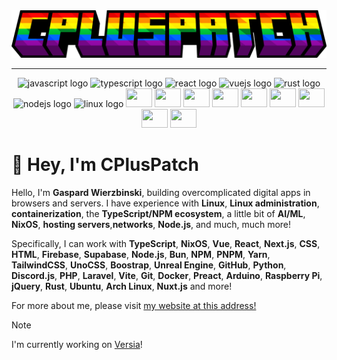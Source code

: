 <div align="center">
  <img src="https://raw.githubusercontent.com/CPlusPatch/CPlusPatch/main/assets/minecraft_title.png" />
</div>

<hr />

<div align="center">
  <img src="https://cdn.jsdelivr.net/gh/devicons/devicon/icons/javascript/javascript-original.svg" height="30" width="42" alt="javascript logo" />
  <img src="https://cdn.jsdelivr.net/gh/devicons/devicon/icons/typescript/typescript-plain.svg" height="30" width="42" alt="typescript logo" />
  <img src="https://cdn.jsdelivr.net/gh/devicons/devicon/icons/react/react-original.svg" height="30" width="42" alt="react logo" />
  <img src="https://cdn.jsdelivr.net/gh/devicons/devicon/icons/vuejs/vuejs-original.svg" height="30" width="42" alt="vuejs logo" />
  <img src="https://cdn.jsdelivr.net/gh/devicons/devicon/icons/rust/rust-original.svg" height="30" width="42" alt="rust logo" />
  <img src="https://cdn.jsdelivr.net/gh/devicons/devicon/icons/nodejs/nodejs-original.svg" height="30" width="42" alt="nodejs logo" />
  <img src="https://cdn.jsdelivr.net/gh/devicons/devicon/icons/linux/linux-original.svg" height="30" width="42" alt="linux logo" />
  <img src="https://cdn.jsdelivr.net/gh/devicons/devicon/icons/nixos/nixos-original.svg" height="30" width="42" />
  <img src="https://cdn.jsdelivr.net/gh/devicons/devicon/icons/firebase/firebase-original.svg" height="30" width="42" />
  <img src="https://cdn.jsdelivr.net/gh/devicons/devicon/icons/tailwindcss/tailwindcss-original.svg" height="30" width="42" />
  <img src="https://cdn.jsdelivr.net/gh/devicons/devicon/icons/unrealengine/unrealengine-original.svg" height="30" width="42" />
  <img src="https://cdn.jsdelivr.net/gh/devicons/devicon/icons/github/github-original.svg" height="30" width="42" />
  <img src="https://cdn.jsdelivr.net/gh/devicons/devicon/icons/python/python-original.svg" height="30" width="42" />
  <img src="https://cdn.jsdelivr.net/gh/devicons/devicon/icons/git/git-original.svg" height="30" width="42" />
  <img src="https://cdn.jsdelivr.net/gh/devicons/devicon/icons/docker/docker-original.svg" height="30" width="42" />
  <img src="https://cdn.jsdelivr.net/gh/devicons/devicon/icons/nuxtjs/nuxtjs-original.svg" height="30" width="42" />
</div>

# 👋 Hey, I'm CPlusPatch

Hello, I'm **Gaspard Wierzbinski**, building overcomplicated digital apps in browsers and servers. I have experience with **Linux**, **Linux administration**, **containerization**, the **TypeScript/NPM ecosystem**, a little bit of **AI/ML**, **NixOS**, **hosting servers**,**networks**, **Node.js**, and much, much more!

Specifically, I can work with **TypeScript**, **NixOS**, **Vue**, **React**, **Next.js**, **CSS**, **HTML**, **Firebase**, **Supabase**, **Node.js**, **Bun**, **NPM**, **PNPM**, **Yarn**, **TailwindCSS**, **UnoCSS**, **Boostrap**, **Unreal Engine**, **GitHub**, **Python**, **Discord.js**, **PHP**, **Laravel**, **Vite**, **Git**, **Docker**, **Preact**, **Arduino**, **Raspberry Pi**, **jQuery**, **Rust**, **Ubuntu**, **Arch Linux**, **Nuxt.js** and more!

For more about me, please visit [my website at this address!](https://cpluspatch.dev)

> [!NOTE]
> 
> I'm currently working on [Versia](https://github.com/versia-pub)!
